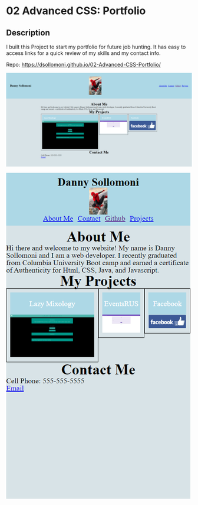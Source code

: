 # 02 Advanced CSS: Portfolio

## Description
I built this Project to start my portfolio for future job hunting. It has easy to access links for a quick review of my skills and my contact info.

Repo: https://dsollomoni.github.io/02-Advanced-CSS-Portfolio/

![desktop preview](./Assets/Images/screenshot.png)

![mobile preview](./Assets/Images/screenshot2.png)